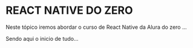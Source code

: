 
# REACT NATIVE DO ZERO

Neste tópico iremos abordar o curso de React Native da Alura do zero ...

Sendo aqui o inicio de tudo...


